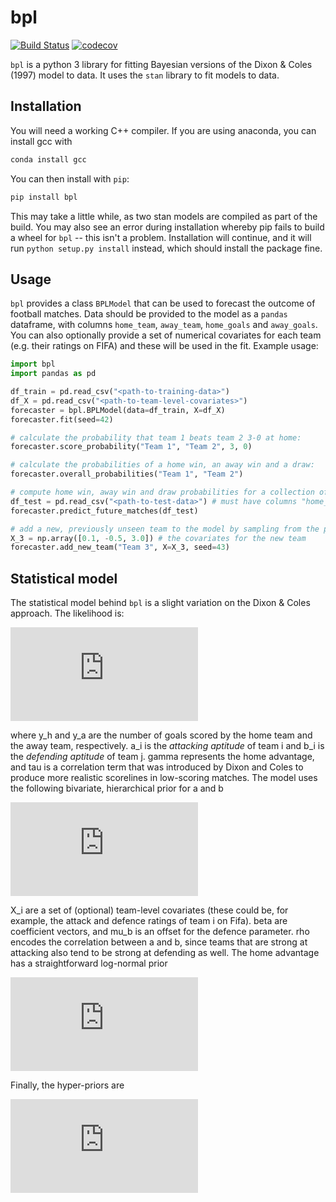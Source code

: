 # bpl

[![Build Status](https://travis-ci.org/anguswilliams91/bpl.svg?branch=master)](https://travis-ci.org/anguswilliams91/bpl)
[![codecov](https://codecov.io/gh/anguswilliams91/bpl/branch/master/graph/badge.svg)](https://codecov.io/gh/anguswilliams91/bpl)

`bpl` is a python 3 library for fitting Bayesian versions of the Dixon \& Coles (1997) model to data.
It uses the `stan` library to fit models to data.  

 ## Installation

You will need a working C++ compiler.
If you are using anaconda, you can install gcc with  

```bash
conda install gcc
``` 

You can then install with `pip`:

```bash
pip install bpl
```
This may take a little while, as two stan models are compiled as part of the build. You may also see an error during installation whereby pip fails to build a wheel for `bpl` -- this isn't a problem. Installation will continue, and it will run `python setup.py install` instead, which should install the package fine.

## Usage

`bpl` provides a class `BPLModel` that can be used to forecast the outcome of football matches.
Data should be provided to the model as a `pandas` dataframe, with columns `home_team`, `away_team`, `home_goals` and `away_goals`.
You can also optionally provide a set of numerical covariates for each team (e.g. their ratings on FIFA) and these will be used in the fit.
Example usage:
```python
import bpl
import pandas as pd

df_train = pd.read_csv("<path-to-training-data>")
df_X = pd.read_csv("<path-to-team-level-covariates>")
forecaster = bpl.BPLModel(data=df_train, X=df_X)
forecaster.fit(seed=42)

# calculate the probability that team 1 beats team 2 3-0 at home:
forecaster.score_probability("Team 1", "Team 2", 3, 0)

# calculate the probabilities of a home win, an away win and a draw:
forecaster.overall_probabilities("Team 1", "Team 2")

# compute home win, away win and draw probabilities for a collection of matches:
df_test = pd.read_csv("<path-to-test-data>") # must have columns "home_team" and "away_team"
forecaster.predict_future_matches(df_test)

# add a new, previously unseen team to the model by sampling from the prior
X_3 = np.array([0.1, -0.5, 3.0]) # the covariates for the new team
forecaster.add_new_team("Team 3", X=X_3, seed=43)
```

## Statistical model

The statistical model behind `bpl` is a slight variation on the Dixon & Coles approach.
The likelihood is:

![equation](https://latex.codecogs.com/gif.latex?p%28y_h%2C%20y_a%29%20%3D%20%5Ctau%28y_h%2C%20y_a%29%5Ctimes%20%5Cmathrm%7BPoisson%7D%28y_h%20%5C%2C%20%7C%20%5C%2C%20a_h%20b_a%20%5Cgamma%29%20%5Ctimes%20%5Cmathrm%7BPoisson%7D%28y_a%20%5C%2C%20%7C%20%5C%2C%20a_a%20b_h%29)

where y_h and y_a are the number of goals scored by the home team and the away team, respectively.
a_i is the *attacking aptitude* of team i and b_i is the *defending aptitude* of team j.
gamma represents the home advantage, and tau is a correlation term that was introduced by Dixon and Coles to produce more realistic scorelines in low-scoring matches.
The model uses the following bivariate, hierarchical prior for a and b

![equation](https://latex.codecogs.com/gif.latex?%5Cbegin%7Bbmatrix%7D%20%5Clog%20a_i%20%5C%5C%20%5Clog%20b_i%20%5Cend%7Bbmatrix%7D%20%5C%2C%20%5Cbig%20%7C%20%5C%2C%20X_i%5Csim%20%5Cmathcal%7BN%7D%20%5Cleft%28%20%5Cbegin%7Bbmatrix%7D%20X_i%20.%20%5Cbeta_a%20%5C%5C%20%5Cmu_b%20&plus;%20X_i%20.%20%5Cbeta_b%20%5Cend%7Bbmatrix%7D%2C%5Cquad%20%5Cbegin%7Bbmatrix%7D%20%5Csigma_a%5E2%2C%20%5Cquad%20%5Crho%20%5Csigma_a%20%5Csigma_b%20%5C%5C%20%5Crho%20%5Csigma_a%20%5Csigma_b%2C%20%5Cquad%20%5Csigma_b%5E2%20%5Cend%7Bbmatrix%7D%20%5Cright%29.)

X_i are a set of (optional) team-level covariates (these could be, for example, the attack and defence ratings of team i on Fifa).
beta are coefficient vectors, and mu_b is an offset for the defence parameter.
rho encodes the correlation between a and b, since teams that are strong at attacking also tend to be strong at defending as well.
The home advantage has a straightforward log-normal prior

![equation](https://latex.codecogs.com/gif.latex?%5Cgamma%20%5Csim%20%5Cmathrm%7BLogNormal%7D%280%2C%201%29%2C)


Finally, the hyper-priors are

![equation](https://latex.codecogs.com/gif.latex?%5Cmu_b%2C%20%5Cbeta_a%2C%20%5Cbeta_b%20%5Csim%20%5Cmathcal%7BN%7D%280%2C%201%29%2C%20%5C%5C%20%5Csigma_a%2C%20%5Csigma_b%20%5Csim%20%5Cmathcal%7BN%7D%5E&plus;%280%2C%201%29%2C%20%5C%5C%20u%20%3D%20%28%5Crho%20&plus;%201%29%20/%202%20%5Csim%20%5Cmathrm%7BBeta%7D%282%2C%204%29.)

